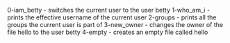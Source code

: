 0-iam_betty - switches the current user to the user betty
1-who_am_i - prints the effective username of the current user
2-groups - prints all the groups the current user is part of
3-new_owner -  changes the owner of the file hello to the user betty
4-empty - creates an empty file called hello
